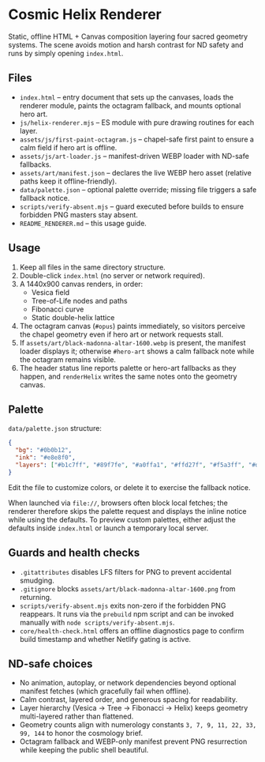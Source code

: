# Cosmic Helix Renderer

Static, offline HTML + Canvas composition layering four sacred geometry systems. The scene avoids motion and harsh contrast for ND safety and runs by simply opening `index.html`.

## Files
- `index.html` – entry document that sets up the canvases, loads the renderer module, paints the octagram fallback, and mounts optional hero art.
- `js/helix-renderer.mjs` – ES module with pure drawing routines for each layer.
- `assets/js/first-paint-octagram.js` – chapel-safe first paint to ensure a calm field if hero art is offline.
- `assets/js/art-loader.js` – manifest-driven WEBP loader with ND-safe fallbacks.
- `assets/art/manifest.json` – declares the live WEBP hero asset (relative paths keep it offline-friendly).
- `data/palette.json` – optional palette override; missing file triggers a safe fallback notice.
- `scripts/verify-absent.mjs` – guard executed before builds to ensure forbidden PNG masters stay absent.
- `README_RENDERER.md` – this usage guide.

## Usage
1. Keep all files in the same directory structure.
2. Double-click `index.html` (no server or network required).
3. A 1440x900 canvas renders, in order:
   - Vesica field
   - Tree-of-Life nodes and paths
   - Fibonacci curve
   - Static double-helix lattice
4. The octagram canvas (`#opus`) paints immediately, so visitors perceive the chapel geometry even if hero art or network requests stall.
5. If `assets/art/black-madonna-altar-1600.webp` is present, the manifest loader displays it; otherwise `#hero-art` shows a calm fallback note while the octagram remains visible.
6. The header status line reports palette or hero-art fallbacks as they happen, and `renderHelix` writes the same notes onto the geometry canvas.

## Palette
`data/palette.json` structure:

```json
{
  "bg": "#0b0b12",
  "ink": "#e8e8f0",
  "layers": ["#b1c7ff", "#89f7fe", "#a0ffa1", "#ffd27f", "#f5a3ff", "#d0d0e6"]
}
```

Edit the file to customize colors, or delete it to exercise the fallback notice.

When launched via `file://`, browsers often block local fetches; the renderer therefore skips the palette request and displays the inline notice while using the defaults. To preview custom palettes, either adjust the defaults inside `index.html` or launch a temporary local server.

## Guards and health checks
- `.gitattributes` disables LFS filters for PNG to prevent accidental smudging.
- `.gitignore` blocks `assets/art/black-madonna-altar-1600.png` from returning.
- `scripts/verify-absent.mjs` exits non-zero if the forbidden PNG reappears. It runs via the `prebuild` npm script and can be invoked manually with `node scripts/verify-absent.mjs`.
- `core/health-check.html` offers an offline diagnostics page to confirm build timestamp and whether Netlify gating is active.

## ND-safe choices
- No animation, autoplay, or network dependencies beyond optional manifest fetches (which gracefully fail when offline).
- Calm contrast, layered order, and generous spacing for readability.
- Layer hierarchy (Vesica → Tree → Fibonacci → Helix) keeps geometry multi-layered rather than flattened.
- Geometry counts align with numerology constants `3, 7, 9, 11, 22, 33, 99, 144` to honor the cosmology brief.
- Octagram fallback and WEBP-only manifest prevent PNG resurrection while keeping the public shell beautiful.
